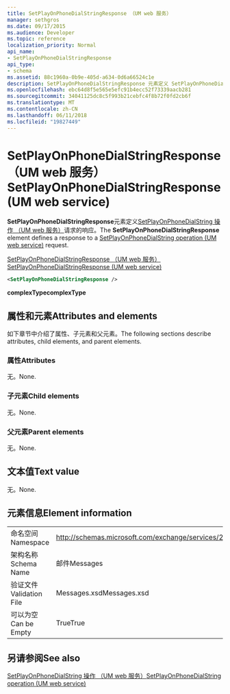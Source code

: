 ```yaml
---
title: SetPlayOnPhoneDialStringResponse （UM web 服务）
manager: sethgros
ms.date: 09/17/2015
ms.audience: Developer
ms.topic: reference
localization_priority: Normal
api_name:
- SetPlayOnPhoneDialStringResponse
api_type:
- schema
ms.assetid: 88c1960a-0b9e-405d-a634-0d6a66524c1e
description: SetPlayOnPhoneDialStringResponse 元素定义 SetPlayOnPhoneDialString 操作 （UM web 服务） 请求的响应。
ms.openlocfilehash: ebc64d8f5e565e5efc91b4ecc52f73339aacb281
ms.sourcegitcommit: 34041125dc8c5f993b21cebfc4f8b72f0fd2cb6f
ms.translationtype: MT
ms.contentlocale: zh-CN
ms.lasthandoff: 06/11/2018
ms.locfileid: "19827449"
---
```

# <a name="setplayonphonedialstringresponse-um-web-service"></a><span data-ttu-id="7bc02-103">SetPlayOnPhoneDialStringResponse （UM web 服务）</span><span class="sxs-lookup"><span data-stu-id="7bc02-103">SetPlayOnPhoneDialStringResponse (UM web service)</span></span>

<span data-ttu-id="7bc02-104">**SetPlayOnPhoneDialStringResponse**元素定义[SetPlayOnPhoneDialString 操作 （UM web 服务）](setplayonphonedialstring-operation-um-web-service.md)请求的响应。</span><span class="sxs-lookup"><span data-stu-id="7bc02-104">The **SetPlayOnPhoneDialStringResponse** element defines a response to a [SetPlayOnPhoneDialString operation (UM web service)](setplayonphonedialstring-operation-um-web-service.md) request.</span></span> 
  
[<span data-ttu-id="7bc02-105">SetPlayOnPhoneDialStringResponse （UM web 服务）</span><span class="sxs-lookup"><span data-stu-id="7bc02-105">SetPlayOnPhoneDialStringResponse (UM web service)</span></span>](setplayonphonedialstringresponse-um-web-service.md)
  
```xml
<SetPlayOnPhoneDialStringResponse />
```

 <span data-ttu-id="7bc02-106">**complexType**</span><span class="sxs-lookup"><span data-stu-id="7bc02-106">**complexType**</span></span>
## <a name="attributes-and-elements"></a><span data-ttu-id="7bc02-107">属性和元素</span><span class="sxs-lookup"><span data-stu-id="7bc02-107">Attributes and elements</span></span>

<span data-ttu-id="7bc02-108">如下章节中介绍了属性、子元素和父元素。</span><span class="sxs-lookup"><span data-stu-id="7bc02-108">The following sections describe attributes, child elements, and parent elements.</span></span>
  
### <a name="attributes"></a><span data-ttu-id="7bc02-109">属性</span><span class="sxs-lookup"><span data-stu-id="7bc02-109">Attributes</span></span>

<span data-ttu-id="7bc02-110">无。</span><span class="sxs-lookup"><span data-stu-id="7bc02-110">None.</span></span>
  
### <a name="child-elements"></a><span data-ttu-id="7bc02-111">子元素</span><span class="sxs-lookup"><span data-stu-id="7bc02-111">Child elements</span></span>

<span data-ttu-id="7bc02-112">无。</span><span class="sxs-lookup"><span data-stu-id="7bc02-112">None.</span></span>
  
### <a name="parent-elements"></a><span data-ttu-id="7bc02-113">父元素</span><span class="sxs-lookup"><span data-stu-id="7bc02-113">Parent elements</span></span>

<span data-ttu-id="7bc02-114">无。</span><span class="sxs-lookup"><span data-stu-id="7bc02-114">None.</span></span>
  
## <a name="text-value"></a><span data-ttu-id="7bc02-115">文本值</span><span class="sxs-lookup"><span data-stu-id="7bc02-115">Text value</span></span>

<span data-ttu-id="7bc02-116">无。</span><span class="sxs-lookup"><span data-stu-id="7bc02-116">None.</span></span>
  
## <a name="element-information"></a><span data-ttu-id="7bc02-117">元素信息</span><span class="sxs-lookup"><span data-stu-id="7bc02-117">Element information</span></span>

|||
|:-----|:-----|
|<span data-ttu-id="7bc02-118">命名空间</span><span class="sxs-lookup"><span data-stu-id="7bc02-118">Namespace</span></span>  <br/> |http://schemas.microsoft.com/exchange/services/2006/messages  <br/> |
|<span data-ttu-id="7bc02-119">架构名称</span><span class="sxs-lookup"><span data-stu-id="7bc02-119">Schema Name</span></span>  <br/> |<span data-ttu-id="7bc02-120">邮件</span><span class="sxs-lookup"><span data-stu-id="7bc02-120">Messages</span></span>  <br/> |
|<span data-ttu-id="7bc02-121">验证文件</span><span class="sxs-lookup"><span data-stu-id="7bc02-121">Validation File</span></span>  <br/> |<span data-ttu-id="7bc02-122">Messages.xsd</span><span class="sxs-lookup"><span data-stu-id="7bc02-122">Messages.xsd</span></span>  <br/> |
|<span data-ttu-id="7bc02-123">可以为空</span><span class="sxs-lookup"><span data-stu-id="7bc02-123">Can be Empty</span></span>  <br/> |<span data-ttu-id="7bc02-124">True</span><span class="sxs-lookup"><span data-stu-id="7bc02-124">True</span></span>  <br/> |
   
## <a name="see-also"></a><span data-ttu-id="7bc02-125">另请参阅</span><span class="sxs-lookup"><span data-stu-id="7bc02-125">See also</span></span>



[<span data-ttu-id="7bc02-126">SetPlayOnPhoneDialString 操作 （UM web 服务）</span><span class="sxs-lookup"><span data-stu-id="7bc02-126">SetPlayOnPhoneDialString operation (UM web service)</span></span>](setplayonphonedialstring-operation-um-web-service.md)

